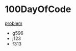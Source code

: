 # 100DayOfCode

[problem](https://docs.google.com/spreadsheets/d/1m3PsJACKsJfFxSsRz2xE5zsaqTc6iBwp6l2Ml0tokBc/edit#gid=1468689738)

	
* g596
* j123
* f313
